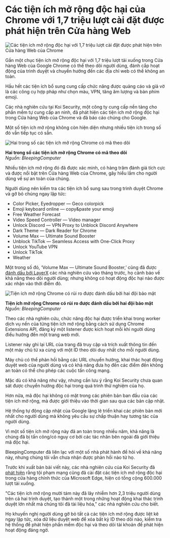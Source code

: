 # Các tiện ích mở rộng độc hại của Chrome với 1,7 triệu lượt cài đặt được phát hiện trên Cửa hàng Web

![Các tiện ích mở rộng độc hại với 1,7 triệu lượt cài đặt được phát hiện trên Cửa hàng Web của Chrome](https://www.bleepstatic.com/content/hl-images/2021/09/23/Chrome_flare.jpg)

Gần một chục tiện ích mở rộng độc hại với 1,7 triệu lượt tải xuống trong Cửa hàng Web của Google Chrome có thể theo dõi người dùng, đánh cắp hoạt động của trình duyệt và chuyển hướng đến các địa chỉ web có thể không an toàn.

Hầu hết các tiện ích bổ sung cung cấp chức năng được quảng cáo và giả vờ là các công cụ hợp pháp như chọn màu, VPN, tăng âm lượng và bàn phím emoji.

Các nhà nghiên cứu tại Koi Security, một công ty cung cấp nền tảng cho phần mềm tự cung cấp an ninh, đã phát hiện các tiện ích mở rộng độc hại trong Cửa hàng Web của Chrome và đã báo cáo chúng cho Google.

Một số tiện ích mở rộng không còn hiện diện nhưng nhiều tiện ích trong số đó vẫn tiếp tục có sẵn.

![Hai trong số các tiện ích mở rộng Chrome có mã theo dõi](https://www.bleepstatic.com/images/news/u/1220909/2025/July/1.jpg)

**Hai trong số các tiện ích mở rộng Chrome có mã theo dõi**  
_Nguồn: BleepingComputer_

Nhiều tiện ích mở rộng đó đã được xác minh, có hàng trăm đánh giá tích cực và được nổi bật trên Cửa hàng Web của Chrome, gây hiểu lầm cho người dùng về sự an toàn của chúng.

Người dùng nên kiểm tra các tiện ích bổ sung sau trong trình duyệt Chrome và gỡ bỏ chúng ngay lập tức:

* Color Picker, Eyedropper — Geco colorpick
* Emoji keyboard online — copy&paste your emoji
* Free Weather Forecast
* Video Speed Controller — Video manager
* Unlock Discord — VPN Proxy to Unblock Discord Anywhere
* Dark Theme — Dark Reader for Chrome
* Volume Max — Ultimate Sound Booster
* Unblock TikTok — Seamless Access with One-Click Proxy
* Unlock YouTube VPN
* Unlock TikTok
* Weather

Một trong số đó, ‘Volume Max — Ultimate Sound Booster,’ cũng đã được [đánh dấu bởi LayerX](https://layerxsecurity.com/blog/sleeper-sound-layerx-uncovers-malicious-sleeper-sound-management-extensions-with-nearly-1-5-million-users-worldwide/) các nhà nghiên cứu vào tháng trước, họ cảnh báo về khả năng theo dõi người dùng; nhưng không có hoạt động độc hại nào được xác nhận vào thời điểm đó.

![Tiện ích mở rộng Chrome có rủi ro được đánh dấu bởi hai đội bảo mật](https://www.bleepstatic.com/images/news/u/1220909/2025/July/3.jpg)

**Tiện ích mở rộng Chrome có rủi ro được đánh dấu bởi hai đội bảo mật**  
_Nguồn: BleepingComputer_

Theo các nhà nghiên cứu, chức năng độc hại được triển khai trong worker dịch vụ nền của từng tiện ích mở rộng bằng cách sử dụng Chrome Extensions API, đăng ký một listener được kích hoạt mỗi khi người dùng điều hướng đến một trang web mới.

Listener này ghi lại URL của trang đã truy cập và trích xuất thông tin đến một máy chủ từ xa cùng với một ID theo dõi duy nhất cho mỗi người dùng.

Máy chủ có thể phản hồi bằng các URL chuyển hướng, khai thác hoạt động duyệt web của người dùng và có khả năng đưa họ đến các điểm đến không an toàn có thể cho phép các cuộc tấn công mạng.

Mặc dù có khả năng như vậy, nhưng cần lưu ý rằng Koi Security chưa quan sát được chuyển hướng độc hại trong quá trình thử nghiệm của họ.

Hơn nữa, mã độc hại không có mặt trong các phiên bản ban đầu của các tiện ích mở rộng, mà được giới thiệu vào thời gian sau qua các bản cập nhật.

Hệ thống tự động cập nhật của Google lặng lẽ triển khai các phiên bản mới nhất cho người dùng mà không yêu cầu sự chấp thuận hay tương tác của người dùng.

Vì một số tiện ích mở rộng này đã an toàn trong nhiều năm, khả năng là chúng đã bị tấn công/có nguy cơ bởi các tác nhân bên ngoài đã giới thiệu mã độc hại.

BleepingComputer đã liên lạc với một số nhà phát hành để hỏi về khả năng này, nhưng chúng tôi vẫn chưa nhận được phản hồi nào từ họ.

Trước khi xuất bản bài viết này, các nhà nghiên cứu của Koi Security đã [phát hiện](https://medium.com/@idandrd/fb4ed4f40ff5) rằng tội phạm mạng cũng đã cài đặt các tiện ích mở rộng độc hại trong cửa hàng chính thức của Microsoft Edge, hiện có tổng cộng 600.000 lượt tải xuống.

"Các tiện ích mở rộng mười tám này đã lây nhiễm hơn 2,3 triệu người dùng trên cả hai trình duyệt, tạo thành một trong những hoạt động khai thác trình duyệt lớn nhất mà chúng tôi đã tài liệu hóa," các nhà nghiên cứu cho biết.

Họ khuyến nghị người dùng gỡ bỏ tất cả các tiện ích mở rộng được liệt kê ngay lập tức, xóa dữ liệu duyệt web để xóa bất kỳ ID theo dõi nào, kiểm tra hệ thống để phát hiện phần mềm độc hại và theo dõi tài khoản để phát hiện hoạt động đáng ngờ.
